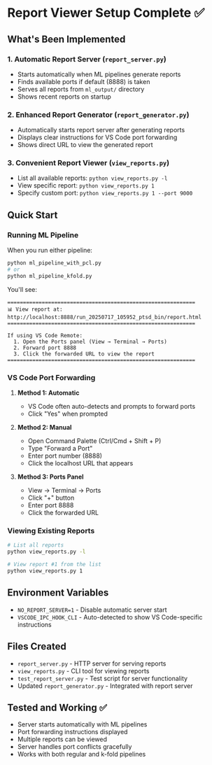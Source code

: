 # Report Viewer Setup Complete ✅

## What's Been Implemented

### 1. **Automatic Report Server** (`report_server.py`)
- Starts automatically when ML pipelines generate reports
- Finds available ports if default (8888) is taken
- Serves all reports from `ml_output/` directory
- Shows recent reports on startup

### 2. **Enhanced Report Generator** (`report_generator.py`)
- Automatically starts report server after generating reports
- Displays clear instructions for VS Code port forwarding
- Shows direct URL to view the generated report

### 3. **Convenient Report Viewer** (`view_reports.py`)
- List all available reports: `python view_reports.py -l`
- View specific report: `python view_reports.py 1`
- Specify custom port: `python view_reports.py 1 --port 9000`

## Quick Start

### Running ML Pipeline
When you run either pipeline:
```bash
python ml_pipeline_with_pcl.py
# or
python ml_pipeline_kfold.py
```

You'll see:
```
============================================================
📊 View report at: http://localhost:8888/run_20250717_105952_ptsd_bin/report.html
============================================================

If using VS Code Remote:
  1. Open the Ports panel (View → Terminal → Ports)
  2. Forward port 8888
  3. Click the forwarded URL to view the report
============================================================
```

### VS Code Port Forwarding
1. **Method 1: Automatic**
   - VS Code often auto-detects and prompts to forward ports
   - Click "Yes" when prompted

2. **Method 2: Manual**
   - Open Command Palette (Ctrl/Cmd + Shift + P)
   - Type "Forward a Port"
   - Enter port number (8888)
   - Click the localhost URL that appears

3. **Method 3: Ports Panel**
   - View → Terminal → Ports
   - Click "+" button
   - Enter port 8888
   - Click the forwarded URL

### Viewing Existing Reports
```bash
# List all reports
python view_reports.py -l

# View report #1 from the list
python view_reports.py 1
```

## Environment Variables

- `NO_REPORT_SERVER=1` - Disable automatic server start
- `VSCODE_IPC_HOOK_CLI` - Auto-detected to show VS Code-specific instructions

## Files Created
- `report_server.py` - HTTP server for serving reports
- `view_reports.py` - CLI tool for viewing reports
- `test_report_server.py` - Test script for server functionality
- Updated `report_generator.py` - Integrated with report server

## Tested and Working ✅
- Server starts automatically with ML pipelines
- Port forwarding instructions displayed
- Multiple reports can be viewed
- Server handles port conflicts gracefully
- Works with both regular and k-fold pipelines